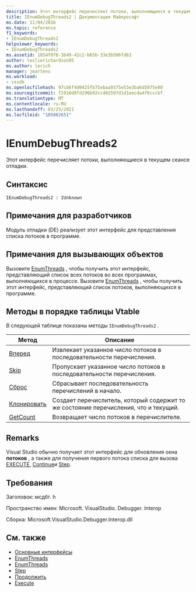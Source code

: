 ```yaml
---
description: Этот интерфейс перечисляет потоки, выполняющиеся в текущем сеансе отладки.
title: IEnumDebugThreads2 | Документация Майкрософт
ms.date: 11/04/2016
ms.topic: reference
f1_keywords:
- IEnumDebugThreads2
helpviewer_keywords:
- IEnumDebugThreads2
ms.assetid: 1854f078-3b49-42c2-b65b-33e3b506fd63
author: leslierichardson95
ms.author: lerich
manager: jmartens
ms.workload:
- vssdk
ms.openlocfilehash: 97cb6f4d0425fb75ebaa9375e53e3ba6d5075e00
ms.sourcegitcommit: f2916d8fd296b92cc402597d1d1eecda4f6cccbf
ms.translationtype: MT
ms.contentlocale: ru-RU
ms.lasthandoff: 03/25/2021
ms.locfileid: "105082651"
---
```

# <a name="ienumdebugthreads2"></a>IEnumDebugThreads2
Этот интерфейс перечисляет потоки, выполняющиеся в текущем сеансе отладки.

## <a name="syntax"></a>Синтаксис

```
IEnumDebugThreads2 : IUnknown
```

## <a name="notes-for-implementers"></a>Примечания для разработчиков
 Модуль отладки (DE) реализует этот интерфейс для представления списка потоков в программе.

## <a name="notes-for-callers"></a>Примечания для вызывающих объектов
 Вызовите [EnumThreads](../../../extensibility/debugger/reference/idebugprocess2-enumthreads.md) , чтобы получить этот интерфейс, представляющий список всех потоков во всех программах, выполняющихся в процессе. Вызовите [EnumThreads](../../../extensibility/debugger/reference/idebugprogram2-enumthreads.md) , чтобы получить этот интерфейс, представляющий список потоков, выполняющихся в программе.

## <a name="methods-in-vtable-order"></a>Методы в порядке таблицы Vtable
 В следующей таблице показаны методы `IEnumDebugThreads2` .

|Метод|Описание|
|------------|-----------------|
|[Вперед](../../../extensibility/debugger/reference/ienumdebugthreads2-next.md)|Извлекает указанное число потоков в последовательности перечисления.|
|[Skip](../../../extensibility/debugger/reference/ienumdebugthreads2-skip.md)|Пропускает указанное число потоков в последовательности перечисления.|
|[Сброс](../../../extensibility/debugger/reference/ienumdebugthreads2-reset.md)|Сбрасывает последовательность перечислений в начало.|
|[Клонировать](../../../extensibility/debugger/reference/ienumdebugthreads2-clone.md)|Создает перечислитель, который содержит то же состояние перечисления, что и текущий.|
|[GetCount](../../../extensibility/debugger/reference/ienumdebugthreads2-getcount.md)|Возвращает число потоков в перечислителе.|

## <a name="remarks"></a>Remarks
 Visual Studio обычно получает этот интерфейс для обновления окна **потоков** , а также для получения первого потока списка для вызова [EXECUTE](../../../extensibility/debugger/reference/idebugprocess3-execute.md), [Continue](../../../extensibility/debugger/reference/idebugprocess3-continue.md)и [Step](../../../extensibility/debugger/reference/idebugprocess3-step.md).

## <a name="requirements"></a>Требования
 Заголовок: мсдбг. h

 Пространство имен: Microsoft. VisualStudio. Debugger. Interop

 Сборка: Microsoft.VisualStudio.Debugger.Interop.dll

## <a name="see-also"></a>См. также
- [Основные интерфейсы](../../../extensibility/debugger/reference/core-interfaces.md)
- [EnumThreads](../../../extensibility/debugger/reference/idebugprocess2-enumthreads.md)
- [EnumThreads](../../../extensibility/debugger/reference/idebugprogram2-enumthreads.md)
- [Step](../../../extensibility/debugger/reference/idebugprocess3-step.md)
- [Продолжить](../../../extensibility/debugger/reference/idebugprocess3-continue.md)
- [Execute](../../../extensibility/debugger/reference/idebugprocess3-execute.md)
